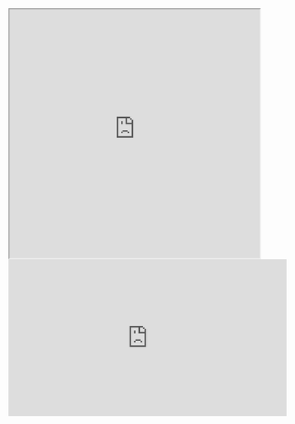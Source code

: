 <iframe
  src="https://oma-mtalebi4.streamlit.app/?embed=true"
  style="height: 500px; width: 100%;"
></iframe>

<iframe width="560" height="315" src="https://oma-mtalebi4.streamlit.app/?embed=true" frameborder="0" allowfullscreen></iframe>
